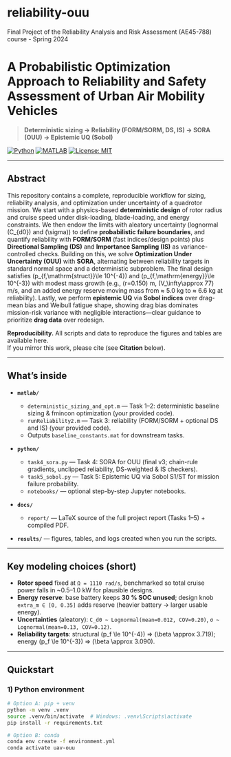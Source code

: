 # reliability-ouu
Final Project of the Reliability Analysis and Risk Assessment (AE45-788) course - Spring 2024

# A Probabilistic Optimization Approach to Reliability and Safety Assessment of Urban Air Mobility Vehicles

> **Deterministic sizing → Reliability (FORM/SORM, DS, IS) → SORA (OUU) → Epistemic UQ (Sobol)**  

[![Python](https://img.shields.io/badge/python-3.10%2B-blue.svg)](#)
[![MATLAB](https://img.shields.io/badge/MATLAB-R2021a%2B-orange.svg)](#)
[![License: MIT](https://img.shields.io/badge/license-MIT-green.svg)](LICENSE)

---

## Abstract

This repository contains a complete, reproducible workflow for sizing, reliability analysis, and optimization under uncertainty of a quadrotor mission. We start with a physics-based **deterministic design** of rotor radius and cruise speed under disk-loading, blade-loading, and energy constraints. We then endow the limits with aleatory uncertainty (lognormal \(C_{d0}\) and \(\sigma\)) to define **probabilistic failure boundaries**, and quantify reliability with **FORM/SORM** (fast indices/design points) plus **Directional Sampling (DS)** and **Importance Sampling (IS)** as variance-controlled checks. Building on this, we solve **Optimization Under Uncertainty (OUU)** with **SORA**, alternating between reliability targets in standard normal space and a deterministic subproblem. The final design satisfies \(p_{f,\mathrm{struct}}\le 10^{-4}\) and \(p_{f,\mathrm{energy}}\le 10^{-3}\) with modest mass growth (e.g., \(r=0.150\) m, \(V_\infty\approx 77\) m/s, and an added energy reserve moving mass from ≈ 5.0 kg to ≈ 6.6 kg at reliability). Lastly, we perform **epistemic UQ** via **Sobol indices** over drag-mean bias and Weibull fatigue shape, showing drag bias dominates mission-risk variance with negligible interactions—clear guidance to prioritize **drag data** over redesign.

**Reproducibility.** All scripts and data to reproduce the figures and tables are available here.  
If you mirror this work, please cite (see **Citation** below).

---

## What’s inside

- **`matlab/`**
  - `deterministic_sizing_and_opt.m` — Task 1–2: deterministic baseline sizing & fmincon optimization (your provided code).
  - `runReliability2.m` — Task 3: reliability (FORM/SORM + optional DS and IS) (your provided code).
  - Outputs `baseline_constants.mat` for downstream tasks.

- **`python/`**
  - `task4_sora.py` — Task 4: SORA for OUU (final v3; chain-rule gradients, unclipped reliability, DS-weighted & IS checkers).
  - `task5_sobol.py` — Task 5: Epistemic UQ via Sobol S1/ST for mission failure probability.
  - `notebooks/` — optional step-by-step Jupyter notebooks.

- **`docs/`**
  - `report/` — LaTeX source of the full project report (Tasks 1–5) + compiled PDF.

- **`results/`** — figures, tables, and logs created when you run the scripts.

---

## Key modeling choices (short)

- **Rotor speed** fixed at `Ω = 1110 rad/s`, benchmarked so total cruise power falls in ~0.5–1.0 kW for plausible designs.
- **Energy reserve**: base battery keeps **30 % SOC unused**; design knob `extra_m ∈ [0, 0.35]` adds reserve (heavier battery → larger usable energy).
- **Uncertainties** (aleatory): `C_d0 ~ Lognormal(mean=0.012, COV=0.20)`, `σ ~ Lognormal(mean=0.13, COV=0.12)`.
- **Reliability targets**: structural \(p_f \le 10^{-4}\) ⇒ \(\beta \approx 3.719\); energy \(p_f \le 10^{-3}\) ⇒ \(\beta \approx 3.090\).

---

## Quickstart

### 1) Python environment

```bash
# Option A: pip + venv
python -m venv .venv
source .venv/bin/activate  # Windows: .venv\Scripts\activate
pip install -r requirements.txt

# Option B: conda
conda env create -f environment.yml
conda activate uav-ouu
